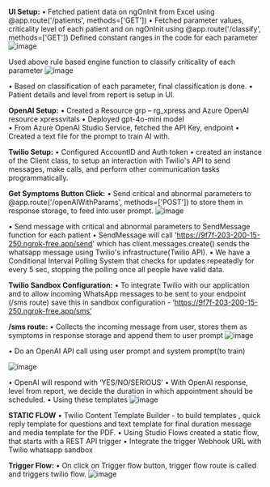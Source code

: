  **UI Setup:**
•	Fetched patient data on ngOnInit
from Excel using 
@app.route('/patients', methods=['GET']) 
•	Fetched parameter values, criticality level of each patient and on ngOnInit using
@app.route('/classify', methods=['GET'])
Defined constant ranges in the code for each parameter
 ![image](https://github.com/user-attachments/assets/6a778181-046b-4066-ba19-4b0a95d64216)

Used above rule based engine function to classify criticality of each parameter
![image](https://github.com/user-attachments/assets/cb4477c8-d402-43e0-bb6a-979343915c81)

• 	Based on classification of each parameter, final classification is done.
• 	Patient details and level from report is setup in UI.

**OpenAI Setup:**
•	Created a Resource grp – rg_xpress  and Azure OpenAI resource xpressvitals 
•	Deployed gpt-4o-mini model  
•	From Azure OpenAI Studio Service, fetched the API Key, endpoint
•	Created a text file for the prompt to train AI with.

**Twilio Setup:**
•	Configured AccountID and Auth token
•	created an instance of the Client class,  to setup an interaction with Twilio's API to send messages, make calls, and perform other communication tasks programmatically.

**Get Symptoms Button Click:**
•	Send critical and abnormal parameters to @app.route('/openAIWithParams', methods=['POST'])
to store them in response storage, to feed into user prompt.
 ![image](https://github.com/user-attachments/assets/a61fa5e5-3174-48b9-b23e-f7bc9a53ffe4)

•	Send message with critical and abnormal parameters to SendMessage function for each patient
•	SendMessage will call 'https://9f7f-203-200-15-250.ngrok-free.app/send' which has client.messages.create() sends the whatsapp message using Twilio's infrastructure(Twilio API).
•	We have a Conditional Interval Polling System that checks for updates repeatedly for every 5 sec, stopping the polling once all people have valid data.

**Twilio Sandbox Configuration:**
•	To integrate Twilio with our application and to allow incoming WhatsApp messages to be sent to your endpoint (/sms route) save this in sandbox configuration - ‘https://9f7f-203-200-15-250.ngrok-free.app/sms’


**/sms route:**
•	Collects the incoming message from user, stores them as symptoms in response storage and append them to user prompt 
 ![image](https://github.com/user-attachments/assets/5e53b240-664a-4eaa-a8a5-97464b245307)


•	Do an OpenAI API call using user prompt and system prompt(to train)
 
![image](https://github.com/user-attachments/assets/e9cd3634-b77c-4f9e-8554-0a6bc6acf79e)

•	OpenAI will respond with ‘YES/NO/SERIOUS’ 
•	With OpenAI response, level from report, we decide the duration in which appointment should be scheduled.
•	Using these templates 
 ![image](https://github.com/user-attachments/assets/7f7aa465-de57-47d9-964f-9866d75d28e3)




**STATIC FLOW**
•	Twilio Content Template Builder -  to build templates , quick reply template for questions and text template for final duration message and media template for the PDF.
•	Using Studio Flows created a static flow, that starts with a REST API trigger
•	Integrate the trigger Webhook URL with Twilio whatsapp sandbox

**Trigger Flow:**
•	On click on Trigger flow button, trigger flow route is called and triggers twilio flow.
 ![image](https://github.com/user-attachments/assets/8775625e-438f-41dd-bea3-ad39e0dc897c)



